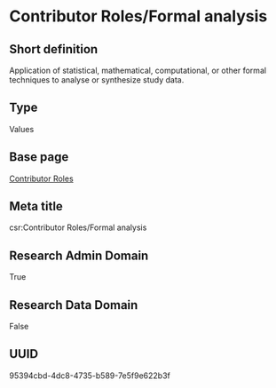 # Contributor Roles/Formal analysis
## Short definition
Application of statistical, mathematical, computational, or other formal techniques to analyse or synthesize study data.
## Type
Values
## Base page
[Contributor Roles](../../Picklists/Contributor%20Roles.md)
## Meta title
csr:Contributor Roles/Formal analysis
## Research Admin Domain
True
## Research Data Domain
False
## UUID
95394cbd-4dc8-4735-b589-7e5f9e622b3f
